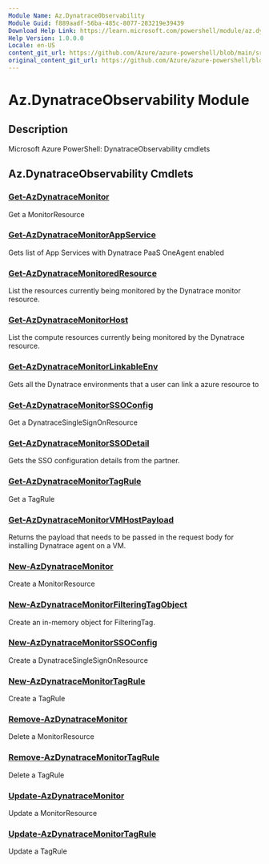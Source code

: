 ```yaml
---
Module Name: Az.DynatraceObservability
Module Guid: f889aadf-56ba-485c-8077-283219e39439
Download Help Link: https://learn.microsoft.com/powershell/module/az.dynatraceobservability
Help Version: 1.0.0.0
Locale: en-US
content_git_url: https://github.com/Azure/azure-powershell/blob/main/src/DynatraceObservability/DynatraceObservability/help/Az.DynatraceObservability.md
original_content_git_url: https://github.com/Azure/azure-powershell/blob/main/src/DynatraceObservability/DynatraceObservability/help/Az.DynatraceObservability.md
---
```


# Az.DynatraceObservability Module
## Description
Microsoft Azure PowerShell: DynatraceObservability cmdlets

## Az.DynatraceObservability Cmdlets
### [Get-AzDynatraceMonitor](Get-AzDynatraceMonitor.md)
Get a MonitorResource

### [Get-AzDynatraceMonitorAppService](Get-AzDynatraceMonitorAppService.md)
Gets list of App Services with Dynatrace PaaS OneAgent enabled

### [Get-AzDynatraceMonitoredResource](Get-AzDynatraceMonitoredResource.md)
List the resources currently being monitored by the Dynatrace monitor resource.

### [Get-AzDynatraceMonitorHost](Get-AzDynatraceMonitorHost.md)
List the compute resources currently being monitored by the Dynatrace resource.

### [Get-AzDynatraceMonitorLinkableEnv](Get-AzDynatraceMonitorLinkableEnv.md)
Gets all the Dynatrace environments that a user can link a azure resource to

### [Get-AzDynatraceMonitorSSOConfig](Get-AzDynatraceMonitorSSOConfig.md)
Get a DynatraceSingleSignOnResource

### [Get-AzDynatraceMonitorSSODetail](Get-AzDynatraceMonitorSSODetail.md)
Gets the SSO configuration details from the partner.

### [Get-AzDynatraceMonitorTagRule](Get-AzDynatraceMonitorTagRule.md)
Get a TagRule

### [Get-AzDynatraceMonitorVMHostPayload](Get-AzDynatraceMonitorVMHostPayload.md)
Returns the payload that needs to be passed in the request body for installing Dynatrace agent on a VM.

### [New-AzDynatraceMonitor](New-AzDynatraceMonitor.md)
Create a MonitorResource

### [New-AzDynatraceMonitorFilteringTagObject](New-AzDynatraceMonitorFilteringTagObject.md)
Create an in-memory object for FilteringTag.

### [New-AzDynatraceMonitorSSOConfig](New-AzDynatraceMonitorSSOConfig.md)
Create a DynatraceSingleSignOnResource

### [New-AzDynatraceMonitorTagRule](New-AzDynatraceMonitorTagRule.md)
Create a TagRule

### [Remove-AzDynatraceMonitor](Remove-AzDynatraceMonitor.md)
Delete a MonitorResource

### [Remove-AzDynatraceMonitorTagRule](Remove-AzDynatraceMonitorTagRule.md)
Delete a TagRule

### [Update-AzDynatraceMonitor](Update-AzDynatraceMonitor.md)
Update a MonitorResource

### [Update-AzDynatraceMonitorTagRule](Update-AzDynatraceMonitorTagRule.md)
Update a TagRule

